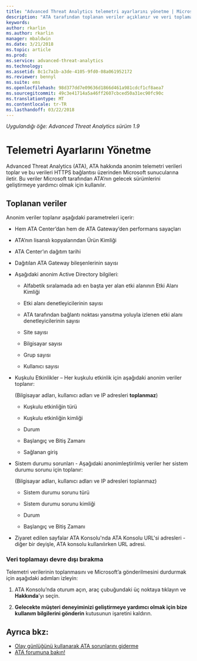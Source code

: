 ```yaml
---
title: "Advanced Threat Analytics telemetri ayarlarını yönetme | Microsoft Docs"
description: "ATA tarafından toplanan veriler açıklanır ve veri toplamayı kapatma adımları sağlanır."
keywords: 
author: rkarlin
ms.author: rkarlin
manager: mbaldwin
ms.date: 3/21/2018
ms.topic: article
ms.prod: 
ms.service: advanced-threat-analytics
ms.technology: 
ms.assetid: 8c1c7a1b-a3de-4105-9fd0-08a061952172
ms.reviewer: bennyl
ms.suite: ems
ms.openlocfilehash: 98d377dd7e09636d1866d461a981cdcf1cf8aea7
ms.sourcegitcommit: 49c3e41714a5a46ff2607cbced50a31ec90fc90c
ms.translationtype: MT
ms.contentlocale: tr-TR
ms.lasthandoff: 03/22/2018
---
```

*Uygulandığı öğe: Advanced Threat Analytics sürüm 1.9*



# <a name="manage-telemetry-settings"></a>Telemetri Ayarlarını Yönetme
Advanced Threat Analytics (ATA), ATA hakkında anonim telemetri verileri toplar ve bu verileri HTTPS bağlantısı üzerinden Microsoft sunucularına iletir.  Bu veriler Microsoft tarafından ATA’nın gelecek sürümlerini geliştirmeye yardımcı olmak için kullanılır.

## <a name="data-collected"></a>Toplanan veriler
Anonim veriler toplanır aşağıdaki parametreleri içerir:

-   Hem ATA Center’dan hem de ATA Gateway’den performans sayaçları

-   ATA’nın lisanslı kopyalarından Ürün Kimliği

-   ATA Center’ın dağıtım tarihi

-   Dağıtılan ATA Gateway bileşenlerinin sayısı

-   Aşağıdaki anonim Active Directory bilgileri:

    -   Alfabetik sıralamada adı en başta yer alan etki alanının Etki Alanı Kimliği

    -   Etki alanı denetleyicilerinin sayısı

    -   ATA tarafından bağlantı noktası yansıtma yoluyla izlenen etki alanı denetleyicilerinin sayısı

    -   Site sayısı

    -   Bilgisayar sayısı

    -   Grup sayısı

    -   Kullanıcı sayısı

-   Kuşkulu Etkinlikler – Her kuşkulu etkinlik için aşağıdaki anonim veriler toplanır:

    (Bilgisayar adları, kullanıcı adları ve IP adresleri **toplanmaz**)

    -   Kuşkulu etkinliğin türü

    -   Kuşkulu etkinliğin kimliği

    -   Durum

    -   Başlangıç ve Bitiş Zamanı

    -   Sağlanan giriş

- Sistem durumu sorunları - Aşağıdaki anonimleştirilmiş veriler her sistem durumu sorunu için toplanır:

    (Bilgisayar adları, kullanıcı adları ve IP adresleri toplanmaz)

    -   Sistem durumu sorunu türü

    -   Sistem durumu sorunu kimliği

    -   Durum

    -   Başlangıç ve Bitiş Zamanı

- Ziyaret edilen sayfalar ATA Konsolu'nda ATA Konsolu URL'si adresleri - diğer bir deyişle, ATA konsolu kullanılırken URL adresi.


### <a name="disable-data-collection"></a>Veri toplamayı devre dışı bırakma
Telemetri verilerinin toplanmasını ve Microsoft’a gönderilmesini durdurmak için aşağıdaki adımları izleyin:

1.  ATA Konsolu’nda oturum açın, araç çubuğundaki üç noktaya tıklayın ve **Hakkında**’yı seçin.

2.  **Gelecekte müşteri deneyiminizi geliştirmeye yardımcı olmak için bize kullanım bilgilerini gönderin** kutusunun işaretini kaldırın.

## <a name="see-also"></a>Ayrıca bkz:
- [Olay günlüğünü kullanarak ATA sorunlarını giderme](troubleshooting-ata-using-logs.md)
- [ATA forumuna bakın!](https://social.technet.microsoft.com/Forums/security/home?forum=mata)
